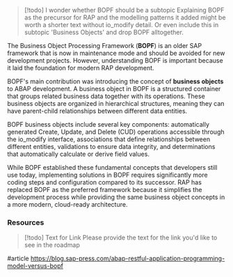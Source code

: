 > [!todo] I wonder whether BOPF should be a subtopic
> Explaining BOPF as the precursor for RAP and the modelling patterns it added might be worth a shorter text without io_modify detail. Or even include this in subtopic 'Business Objects' and drop BOPF alltogether.

The Business Object Processing Framework (**BOPF**) is an older SAP framework that is now in maintenance mode and should be avoided for new development projects. However, understanding BOPF is important because it laid the foundation for modern RAP development.

BOPF's main contribution was introducing the concept of **business objects** to ABAP development. A business object in BOPF is a structured container that groups related business data together with its operations. These business objects are organized in hierarchical structures, meaning they can have parent-child relationships between different data entities.

BOPF business objects include several key components: automatically generated Create, Update, and Delete (CUD) operations accessible through the io_modify interface, associations that define relationships between different entities, validations to ensure data integrity, and determinations that automatically calculate or derive field values.

While BOPF established these fundamental concepts that developers still use today, implementing solutions in BOPF requires significantly more coding steps and configuration compared to its successor. RAP has replaced BOPF as the preferred framework because it simplifies the development process while providing the same business object concepts in a more modern, cloud-ready architecture.

### Resources
> [!todo] Text for Link
> Please provide the text for the link you'd like to see in the roadmap

#article https://blog.sap-press.com/abap-restful-application-programming-model-versus-bopf